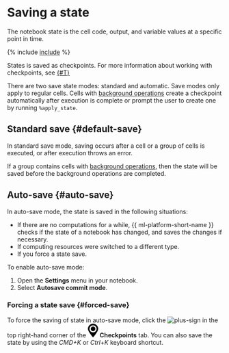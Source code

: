 # Saving a state

The notebook state is the cell code, output, and variable values at a specific point in time.

{% include [include](../../_includes/datasphere/saving-variables-warn.md) %}

States is saved as checkpoints. For more information about working with checkpoints, see [{#T}](../operations/projects/checkpoints.md)

There are two save state modes: standard and automatic. Save modes only apply to regular cells. Cells with [background operations](async.md) create a checkpoint automatically after execution is complete or prompt the user to create one by running `%apply_state`.

## Standard save {#default-save}

In standard save mode, saving occurs after a cell or a group of cells is executed, or after execution throws an error.

If a group contains cells with [background operations](async.md), then the state will be saved before the background operations are completed.

## Auto-save {#auto-save}

In auto-save mode, the state is saved in the following situations:

* If there are no computations for a while, {{ ml-platform-short-name }} checks if the state of a notebook has changed, and saves the changes if necessary.
* If computing resources were switched to a different type.
* If you force a state save.

To enable auto-save mode:

  1. Open the **Settings** menu in your notebook.
  1. Select **Autosave commit mode**.

### Forcing a state save {#forced-save}

To force the saving of state in auto-save mode, click the ![plus-sign](../../_assets/plus-sign.svg) in the top right-hand corner of the ![checkpoints-panel](../../_assets/datasphere/jupyterlab/checkpoints-panel.svg) **Checkpoints** tab. You can also save the state by using the _CMD+K_ or _Ctrl+K_ keyboard shortcut.

